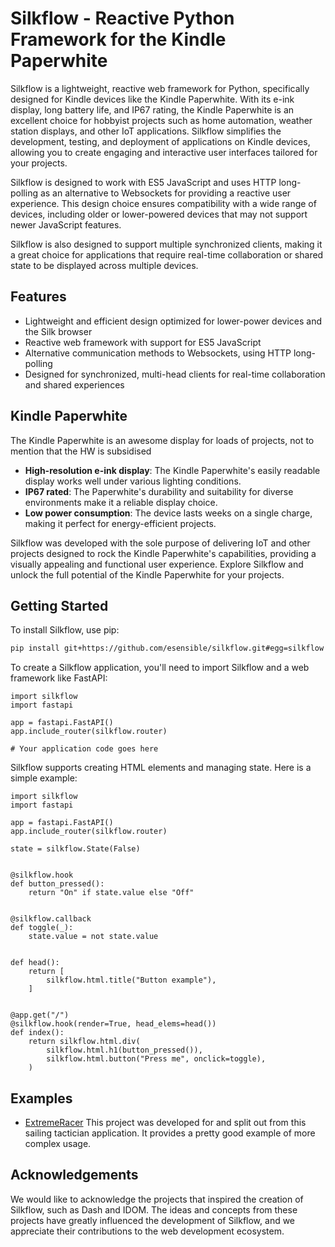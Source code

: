 # Silkflow - Reactive Python Framework for the Kindle Paperwhite

Silkflow is a lightweight, reactive web framework for Python, specifically designed for Kindle devices like the Kindle Paperwhite. With its e-ink display, long battery life, and IP67 rating, the Kindle Paperwhite is an excellent choice for hobbyist projects such as home automation, weather station displays, and other IoT applications. Silkflow simplifies the development, testing, and deployment of applications on Kindle devices, allowing you to create engaging and interactive user interfaces tailored for your projects.

Silkflow is designed to work with ES5 JavaScript and uses HTTP long-polling as an alternative to Websockets for providing a reactive user experience. This design choice ensures compatibility with a wide range of devices, including older or lower-powered devices that may not support newer JavaScript features.

Silkflow is also designed to support multiple synchronized clients, making it a great choice for applications that require real-time collaboration or shared state to be displayed across multiple devices.

## Features

- Lightweight and efficient design optimized for lower-power devices and the Silk browser
- Reactive web framework with support for ES5 JavaScript
- Alternative communication methods to Websockets, using HTTP long-polling
- Designed for synchronized, multi-head clients for real-time collaboration and shared experiences

## Kindle Paperwhite

The Kindle Paperwhite is an awesome display for loads of projects, not to mention that the HW is subsidised

* **High-resolution e-ink display**: The Kindle Paperwhite's easily readable display works well under various lighting conditions.
* **IP67 rated**: The Paperwhite's durability and suitability for diverse environments make it a reliable display choice.
* **Low power consumption**: The device lasts weeks on a single charge, making it perfect for energy-efficient projects.

Silkflow was developed with the sole purpose of delivering IoT and other projects designed to rock the Kindle Paperwhite's capabilities, providing a visually appealing and functional user experience. Explore Silkflow and unlock the full potential of the Kindle Paperwhite for your projects.

## Getting Started

To install Silkflow, use pip:

```bash
pip install git+https://github.com/esensible/silkflow.git#egg=silkflow
```

To create a Silkflow application, you'll need to import Silkflow and a web framework like FastAPI:

```
import silkflow
import fastapi

app = fastapi.FastAPI()
app.include_router(silkflow.router)

# Your application code goes here
```

Silkflow supports creating HTML elements and managing state. Here is a simple example:
```
import silkflow
import fastapi

app = fastapi.FastAPI()
app.include_router(silkflow.router)

state = silkflow.State(False)


@silkflow.hook
def button_pressed():
    return "On" if state.value else "Off"


@silkflow.callback
def toggle(_):
    state.value = not state.value


def head():
    return [
        silkflow.html.title("Button example"),
    ]


@app.get("/")
@silkflow.hook(render=True, head_elems=head())
def index():
    return silkflow.html.div(
        silkflow.html.h1(button_pressed()),
        silkflow.html.button("Press me", onclick=toggle),
    )
```


## Examples

* [ExtremeRacer](https://github.com/esensible/extremeracer) This project was developed for and split out from this sailing tactician application. It provides a pretty good example of more complex usage.

## Acknowledgements

We would like to acknowledge the projects that inspired the creation of Silkflow, such as Dash and IDOM. The ideas and concepts from these projects have greatly influenced the development of Silkflow, and we appreciate their contributions to the web development ecosystem.
